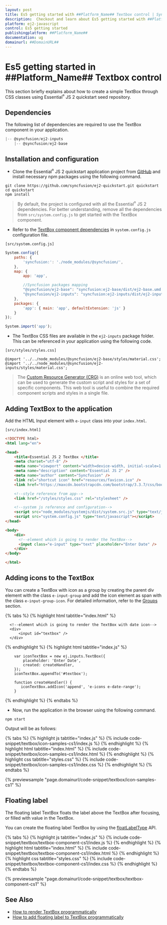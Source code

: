 ```yaml
---
layout: post
title: Es5 getting started with ##Platform_Name## Textbox control | Syncfusion
description:  Checkout and learn about Es5 getting started with ##Platform_Name## Textbox control of Syncfusion Essential JS 2 and more details.
platform: ej2-javascript
control: Es5 getting started 
publishingplatform: ##Platform_Name##
documentation: ug
domainurl: ##DomainURL##
---
```


# Es5 getting started in ##Platform_Name## Textbox control

This section briefly explains about how to create a simple TextBox through CSS classes using Essential<sup style="font-size:70%">&reg;</sup> JS 2 quickstart seed repository.

## Dependencies

The following list of dependencies are required to use the TextBox component in your application.

```js
|-- @syncfusion/ej2-inputs
    |-- @syncfusion/ej2-base

```

## Installation and configuration

* Clone the Essential<sup style="font-size:70%">&reg;</sup> JS 2 quickstart application project from [GitHub](https://github.com/syncfusion/ej2-quickstart.git) and install necessary npm packages using the following command.

```
git clone https://github.com/syncfusion/ej2-quickstart.git quickstart
cd quickstart
npm install
```

> By default, the project is configured with all the Essential<sup style="font-size:70%">&reg;</sup> JS 2 dependencies. For better understanding, remove all the dependencies from
`src/system.config.js` to get started with the TextBox component.

* Refer to the [TextBox component dependencies](#dependencies) in `system.config.js` configuration file.

`[src/system.config.js]`

```js
System.config({
    paths: {
        'syncfusion:': './node_modules/@syncfusion/',
    },
    map: {
        app: 'app',

        //Syncfusion packages mapping
        "@syncfusion/ej2-base": "syncfusion:ej2-base/dist/ej2-base.umd.min.js",
        "@syncfusion/ej2-inputs": "syncfusion:ej2-inputs/dist/ej2-inputs.umd.min.js",
    },
    packages: {
        'app': { main: 'app', defaultExtension: 'js' }
    }
});

System.import('app');
```

* The TextBox CSS files are available in the `ej2-inputs` package folder. This can be referenced in your application using the following code.

`[src/styles/styles.css]`

```
@import '../../node_modules/@syncfusion/ej2-base/styles/material.css';
@import '../../node_modules/@syncfusion/ej2-inputs/styles/material.css';
```

> The [Custom Resource Generator (CRG)](https://crg.syncfusion.com/) is an online web tool, which can be used to generate the custom script and styles for a set of specific components.
> This web tool is useful to combine the required component scripts and styles in a single file.

## Adding TextBox to the application

Add the HTML Input element with `e-input` class into your `index.html`.

`[src/index.html]`

```html
<!DOCTYPE html>
<html lang="en">

<head>
    <title>Essential JS 2 TextBox </title>
    <meta charset="utf-8" />
    <meta name="viewport" content="width=device-width, initial-scale=1.0, user-scalable=no" />
    <meta name="description" content="Essential JS 2" />
    <meta name="author" content="Syncfusion" />
    <link rel="shortcut icon" href="resources/favicon.ico" />
    <link href="https://maxcdn.bootstrapcdn.com/bootstrap/3.3.7/css/bootstrap.min.css" rel="stylesheet" />

    <!--style reference from app-->
    <link href="/styles/styles.css" rel="stylesheet" />

    <!--system js reference and configuration-->
    <script src="node_modules/systemjs/dist/system.src.js" type="text/javascript"></script>
    <script src="system.config.js" type="text/javascript"></script>
</head>

<body>
    <div>
      <!--element which is going to render the TextBox-->
      <input class="e-input" type="text" placeholder="Enter Date" />
    </div>
</body>

</html>

```

## Adding icons to the TextBox

You can create a TextBox with icon as a group by creating the parent div element with the class `e-input-group` and add the icon element as span with the class `e-input-group-icon`. For detailed information, refer to the [Groups](./groups) section.

{% tabs %}
{% highlight html tabtitle="index.html" %}

      <!--element which is going to render the TextBox with date icon-->
      <div>
          <input id="textbox" />
      </div>

{% endhighlight %}
{% highlight html tabtitle="index.js" %}
```
    var iconTextBox = new ej.inputs.TextBox({
        placeholder: 'Enter Date',
        created: createHandler,
    });
    iconTextBox.appendTo('#textbox');

    function createHandler() {
       iconTextBox.addIcon('append', 'e-icons e-date-range');
    }

```
{% endhighlight %}
{% endtabs %}

* Now, run the application in the browser using the following command.

```
npm start
```

Output will be as follows:

{% tabs %}
{% highlight js tabtitle="index.js" %}
{% include code-snippet/textbox/icon-samples-cs1/index.js %}
{% endhighlight %}
{% highlight html tabtitle="index.html" %}
{% include code-snippet/textbox/icon-samples-cs1/index.html %}
{% endhighlight %}
{% highlight css tabtitle="styles.css" %}
{% include code-snippet/textbox/icon-samples-cs1/index.css %}
{% endhighlight %}
{% endtabs %}
        
{% previewsample "page.domainurl/code-snippet/textbox/icon-samples-cs1" %}

## Floating label

The floating label TextBox floats the label above the TextBox after focusing, or filled with value in the TextBox.

You can create the floating label TextBox by using the [floatLabelType](../api/textbox/#floatLabelType) API.

{% tabs %}
{% highlight js tabtitle="index.js" %}
{% include code-snippet/textbox/textbox-component-cs1/index.js %}
{% endhighlight %}
{% highlight html tabtitle="index.html" %}
{% include code-snippet/textbox/textbox-component-cs1/index.html %}
{% endhighlight %}
{% highlight css tabtitle="styles.css" %}
{% include code-snippet/textbox/textbox-component-cs1/index.css %}
{% endhighlight %}
{% endtabs %}
        
{% previewsample "page.domainurl/code-snippet/textbox/textbox-component-cs1" %}

## See Also

* [How to render TextBox programmatically](./how-to/add-textbox-programmatically)
* [How to add floating label to TextBox programmatically](./how-to/add-floating-label-to-textbox-programmatically)
